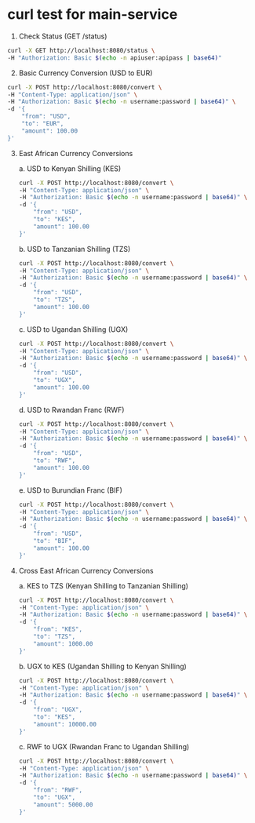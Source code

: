 # curl test for main-service

1. Check Status (GET /status)
```bash
curl -X GET http://localhost:8080/status \
-H "Authorization: Basic $(echo -n apiuser:apipass | base64)"
```

2. Basic Currency Conversion (USD to EUR)
```bash
curl -X POST http://localhost:8080/convert \
-H "Content-Type: application/json" \
-H "Authorization: Basic $(echo -n username:password | base64)" \
-d '{
    "from": "USD",
    "to": "EUR",
    "amount": 100.00
}'
```

3. East African Currency Conversions

   a. USD to Kenyan Shilling (KES)
   ```bash
   curl -X POST http://localhost:8080/convert \
   -H "Content-Type: application/json" \
   -H "Authorization: Basic $(echo -n username:password | base64)" \
   -d '{
       "from": "USD",
       "to": "KES",
       "amount": 100.00
   }'
   ```

   b. USD to Tanzanian Shilling (TZS)
   ```bash
   curl -X POST http://localhost:8080/convert \
   -H "Content-Type: application/json" \
   -H "Authorization: Basic $(echo -n username:password | base64)" \
   -d '{
       "from": "USD",
       "to": "TZS",
       "amount": 100.00
   }'
   ```

   c. USD to Ugandan Shilling (UGX)
   ```bash
   curl -X POST http://localhost:8080/convert \
   -H "Content-Type: application/json" \
   -H "Authorization: Basic $(echo -n username:password | base64)" \
   -d '{
       "from": "USD",
       "to": "UGX",
       "amount": 100.00
   }'
   ```

   d. USD to Rwandan Franc (RWF)
   ```bash
   curl -X POST http://localhost:8080/convert \
   -H "Content-Type: application/json" \
   -H "Authorization: Basic $(echo -n username:password | base64)" \
   -d '{
       "from": "USD",
       "to": "RWF",
       "amount": 100.00
   }'
   ```

   e. USD to Burundian Franc (BIF)
   ```bash
   curl -X POST http://localhost:8080/convert \
   -H "Content-Type: application/json" \
   -H "Authorization: Basic $(echo -n username:password | base64)" \
   -d '{
       "from": "USD",
       "to": "BIF",
       "amount": 100.00
   }'
   ```

4. Cross East African Currency Conversions

   a. KES to TZS (Kenyan Shilling to Tanzanian Shilling)
   ```bash
   curl -X POST http://localhost:8080/convert \
   -H "Content-Type: application/json" \
   -H "Authorization: Basic $(echo -n username:password | base64)" \
   -d '{
       "from": "KES",
       "to": "TZS",
       "amount": 1000.00
   }'
   ```

   b. UGX to KES (Ugandan Shilling to Kenyan Shilling)
   ```bash
   curl -X POST http://localhost:8080/convert \
   -H "Content-Type: application/json" \
   -H "Authorization: Basic $(echo -n username:password | base64)" \
   -d '{
       "from": "UGX",
       "to": "KES",
       "amount": 10000.00
   }'
   ```

   c. RWF to UGX (Rwandan Franc to Ugandan Shilling)
   ```bash
   curl -X POST http://localhost:8080/convert \
   -H "Content-Type: application/json" \
   -H "Authorization: Basic $(echo -n username:password | base64)" \
   -d '{
       "from": "RWF",
       "to": "UGX",
       "amount": 5000.00
   }'
   ```


